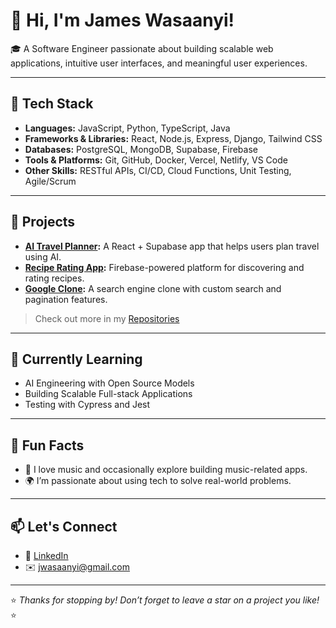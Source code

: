 # 👋 Hi, I'm James Wasaanyi!

🎓 A Software Engineer passionate about building scalable web applications, intuitive user interfaces, and meaningful user experiences.

---

## 🧰 Tech Stack

- **Languages:** JavaScript, Python, TypeScript, Java  
- **Frameworks & Libraries:** React, Node.js, Express, Django, Tailwind CSS  
- **Databases:** PostgreSQL, MongoDB, Supabase, Firebase  
- **Tools & Platforms:** Git, GitHub, Docker, Vercel, Netlify, VS Code  
- **Other Skills:** RESTful APIs, CI/CD, Cloud Functions, Unit Testing, Agile/Scrum  

---

## 🚀 Projects

- **[AI Travel Planner](https://github.com/yourusername/ai-travel-planner):** A React + Supabase app that helps users plan travel using AI.
- **[Recipe Rating App](https://github.com/yourusername/recipe-app):** Firebase-powered platform for discovering and rating recipes.
- **[Google Clone](https://github.com/yourusername/google-clone):** A search engine clone with custom search and pagination features.

> Check out more in my [Repositories](https://github.com/wasaanyi?tab=repositories)

---

## 🌱 Currently Learning

- AI Engineering with Open Source Models  
- Building Scalable Full-stack Applications  
- Testing with Cypress and Jest  

---

## 🧠 Fun Facts
  
- 🎵 I love music and occasionally explore building music-related apps.  
- 🌍 I’m passionate about using tech to solve real-world problems.

---

## 📫 Let's Connect

- 💼 [LinkedIn](https://linkedin.com/in/jameswasaanyi)  
- ✉️ jwasaanyi@gmail.com

---

⭐️ *Thanks for stopping by! Don’t forget to leave a star on a project you like!* ⭐️


<!--
**Wasaanyi/wasaanyi** is a ✨ _special_ ✨ repository because its `README.md` (this file) appears on your GitHub profile.

Here are some ideas to get you started:

- 🔭 I’m currently working on ...
- 🌱 I’m currently learning ...
- 👯 I’m looking to collaborate on ...
- 🤔 I’m looking for help with ...
- 💬 Ask me about ...
- 📫 How to reach me: ...
- 😄 Pronouns: ...
- ⚡ Fun fact: ...
-->
